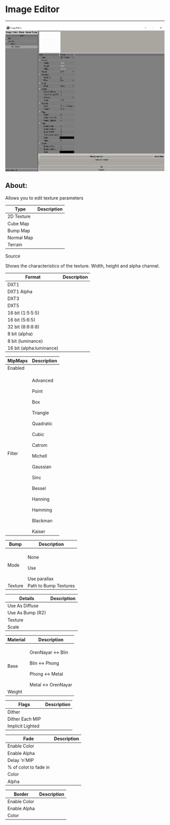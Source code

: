 # Image Editor

___

![image-editor centered](sdk-image/image-editor.png)

## About:

Allows you to edit texture parameters

| Type | Description |
---|---|
| 2D Texture |  |
| Cube Map |  |
| Bump Map |  |
| Normal Map |  |
| Terrain |  |

Source

Shows the characteristics of the texture. Width, height and alpha channel.

| Format | Description |
---|---|
| DXT1 |  |
| DXT1 Alpha |  |
| DXT3 |  |
| DXT5 |  |
| 16 bit (1:5:5:5) |  |
| 16 bit (5:6:5) |  |
| 32 bit (8:8:8:8) |  |
| 8 bit (alpha) |  |
| 8 bit (luminance) |  |
| 16 bit (alpha:luminance) |  |

| MipMaps | Description |
---|---|
| Enabled |  |
| Filter | <br>Advanced</br><br>Point</br><br>Box</br><br>Triangle</br><br>Quadratic</br><br>Cubic</br><br>Catrom</br><br>Michell</br><br>Gaussian</br><br>Sinc</br><br>Bessel</br><br>Hanning</br><br>Hamming</br><br>Blackman</br><br>Kaiser</br> |

| Bump | Description |
---|---|
| Mode | <br>None</br><br>Use</br><br>Use parallax</br> |
| Texture | Path to Bump Textures |

| Details | Description |
---|---|
| Use As Diffuse |  |
| Use As Bump (R2) |  |
| Texture |  |
| Scale |  |

| Material | Description |
---|---|
| Base | <br>OrenNayar <-> Blin</br><br>Blin <-> Phong</br><br>Phong <-> Metal</br><br>Metal <-> OrenNayar</br> |
| Weight |  |

| Flags | Description |
---|---|
| Dither |  |
| Dither Each MIP |  |
| Implicit Lighted |  |

| Fade | Description |
---|---|
| Enable Color |  |
| Enable Alpha |  |
| Delay 'n'MIP |  |
| % of colot to fade in  |  |
| Color |  |
| Alpha |  |

| Border | Description |
---|---|
| Enable Color |  |
| Enable Alpha |  |
| Color |  |
